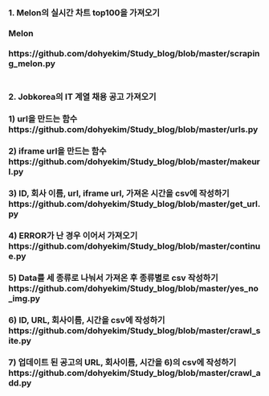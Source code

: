 

<h3> 1. Melon의 실시간 차트 top100을 가져오기<br>
<br>
Melon <br>
<br>
https://github.com/dohyekim/Study_blog/blob/master/scraping_melon.py
<br>
<br>
<h3> 2. Jobkorea의 IT 계열 채용 공고 가져오기
<br>
<br>
1) url을 만드는 함수<br>
https://github.com/dohyekim/Study_blog/blob/master/urls.py<br>
<br>
2) iframe url을 만드는 함수<br>
https://github.com/dohyekim/Study_blog/blob/master/makeurl.py<br>
<br>
3) ID, 회사 이름, url, iframe url, 가져온 시간을 csv에 작성하기<br>
https://github.com/dohyekim/Study_blog/blob/master/get_url.py<br>
<br>
4) ERROR가 난 경우 이어서 가져오기<br>
https://github.com/dohyekim/Study_blog/blob/master/continue.py<br>
<br>
5) Data를 세 종류로 나눠서 가져온 후 종류별로 csv 작성하기<br>
https://github.com/dohyekim/Study_blog/blob/master/yes_no_img.py<br>
<br>
6) ID, URL, 회사이름, 시간을 csv에 작성하기<br>
https://github.com/dohyekim/Study_blog/blob/master/crawl_site.py<br>
<br>
7) 업데이트 된 공고의 URL, 회사이름, 시간을 6)의 csv에 작성하기<br>
https://github.com/dohyekim/Study_blog/blob/master/crawl_add.py<br>


